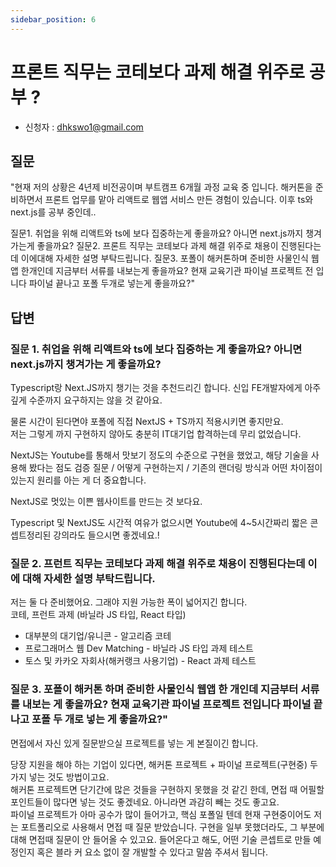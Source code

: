 ```yaml
---
sidebar_position: 6
---
```


# 프론트 직무는 코테보다 과제 해결 위주로 공부 ?
- 신청자 : dhkswo1@gmail.com

## 질문  
"현재 저의 상황은 4년제 비전공이며 부트캠프 6개월 과정 교육 중 입니다. 해커톤을 준비하면서 프론트 업무를 맡아 리액트로 웹앱 서비스 만든 경험이 있습니다. 이후 ts와 next.js를 공부 중인데.. 

질문1. 취업을 위해 리액트와 ts에 보다 집중하는게 좋을까요? 아니면 next.js까지 챙겨가는게 좋을까요? 
질문2. 프론트 직무는 코테보다 과제 해결 위주로 채용이 진행된다는데 이에대해 자세한 설명 부탁드립니다.
질문3. 포폴이 해커톤하며 준비한 사물인식 웹앱 한개인데 지금부터 서류를 내보는게 좋을까요? 현재 교육기관 파이널 프로젝트 전 입니다 파이널 끝나고 포폴 두개로 넣는게 좋을까요?"

## 답변


### 질문 1. 취업을 위해 리액트와 ts에 보다 집중하는 게 좋을까요? 아니면 next.js까지 챙겨가는 게 좋을까요? 

Typescript랑 Next.JS까지 챙기는 것을 추천드리긴 합니다.
신입 FE개발자에게 아주 깊게 수준까지 요구하지는 않을 것 같아요.  

물론 시간이 된다면야 포폴에 직접 NextJS + TS까지 적용시키면 좋지만요.  
저는 그렇게 까지 구현하지 않아도 충분히 IT대기업 합격하는데 무리 없었습니다.  

NextJS는 Youtube를 통해서 맛보기 정도의 수준으로 구현을 했었고, 
해당 기술을 사용해 봤다는 점도 검증 질문 / 어떻게 구현하는지 / 기존의 랜더링 방식과 어떤 차이점이 있는지 원리를 아는 게 더 중요합니다.  

NextJS로 멋있는 이쁜 웹사이트를 만드는 것 보다요.

Typescript 및 NextJS도 시간적 여유가 없으시면 Youtube에 4~5시간짜리 짧은 콘셉트정리된 강의라도 들으시면 좋겠네요.!

### 질문 2. 프런트 직무는 코테보다 과제 해결 위주로 채용이 진행된다는데 이에 대해 자세한 설명 부탁드립니다.  

저는 둘 다 준비했어요. 그래야 지원 가능한 폭이 넓어지긴 합니다.  
코테, 프런트 과제 (바닐라 JS 타입, React 타입)
- 대부분의 대기업/유니콘 - 알고리즘 코테
- 프로그래머스 웹 Dev Matching - 바닐라 JS 타입 과제 테스트
- 토스 및 카카오 자회사(해커랭크 사용기업) - React 과제 테스트


### 질문 3. 포폴이 해커톤 하며 준비한 사물인식 웹앱 한 개인데 지금부터 서류를 내보는 게 좋을까요? 현재 교육기관 파이널 프로젝트 전입니다 파이널 끝나고 포폴 두 개로 넣는 게 좋을까요?"

면접에서 자신 있게 질문받으실 프로젝트를 넣는 게 본질이긴 합니다.  

당장 지원을 해야 하는 기업이 있다면, 해커톤 프로젝트 + 파이널 프로젝트(구현중) 두 가지 넣는 것도 방법이고요.  
해커톤 프로젝트면 단기간에 많은 것들을 구현하지 못했을 것 같긴 한데, 면접 때 어필할 포인트들이 많다면 넣는 것도 좋겠네요. 아니라면 과감히 빼는 것도 좋고요.  
파이널 프로젝트가 아마 공수가 많이 들어가고, 핵심 포폴일 텐데 현재 구현중이어도 저는 포트폴리오로 사용해서 면접 때 질문 받았습니다. 
구현을 일부 못했더라도, 그 부분에 대해 면접때 질문이 안 들어올 수 있고요. 
들어온다고 해도, 어떤 기술 콘셉트로 만들 예정인지 혹은 블라 커 요소 없이 잘 개발할 수 있다고 말씀 주셔서 됩니다.